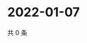 # 2022-01-07

共 0 条

<!-- BEGIN WEIBO -->
<!-- 最后更新时间 Fri Jan 07 2022 12:01:16 GMT+0800 (China Standard Time) -->

<!-- END WEIBO -->

